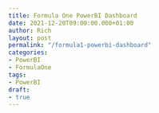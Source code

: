 ```yaml
---
title: Formula One PowerBI Dashboard
date: 2021-12-20T09:00:00.000+01:00
author: Rich
layout: post
permalink: "/formula1-powerbi-dashboard"
categories:
- PowerBI
- FormulaOne
tags:
- PowerBI
draft:
- true
---
```


